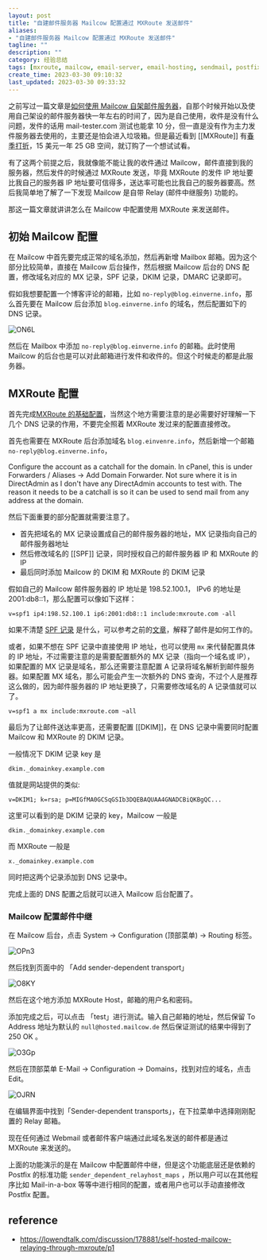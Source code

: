 ```yaml
---
layout: post
title: "自建邮件服务器 Mailcow 配置通过 MXRoute 发送邮件"
aliases:
- "自建邮件服务器 Mailcow 配置通过 MXRoute 发送邮件"
tagline: ""
description: ""
category: 经验总结
tags: [mxroute, mailcow, email-server, email-hosting, sendmail, postfix, mailu, email-template]
create_time: 2023-03-30 09:10:32
last_updated: 2023-03-30 09:33:32
---
```


之前写过一篇文章是[如何使用 Mailcow 自架邮件服务器](/post/2022/04/mailcow-email-server.html)，自那个时候开始以及使用自己架设的邮件服务器快一年左右的时间了，因为是自己使用，收件是没有什么问题，发件的话用 mail-tester.com 测试也能拿 10 分，但一直是没有作为主力发件服务器去使用的，主要还是怕会进入垃圾箱。但是最近看到 [[MXRoute]] 有[春季打折](/post/2023/03/mxroute-usage.html)，15 美元一年 25 GB 空间，就订购了一个想试试看。

有了这两个前提之后，我就像能不能让我的收件通过 Mailcow，邮件直接到我的服务器，然后发件的时候通过 MXRoute 发送，毕竟 MXRoute 的发件 IP 地址要比我自己的服务器 IP 地址要可信得多，送达率可能也比我自己的服务器要高。然后我简单地了解了一下发现 Mailcow 是自带 Relay (邮件中继服务) 功能的。

那这一篇文章就讲讲怎么在 Mailcow 中配置使用 MXRoute 来发送邮件。

## 初始 Mailcow 配置

在 Mailcow 中首先要完成正常的域名添加，然后再新增 Mailbox 邮箱。因为这个部分比较简单，直接在 Mailcow 后台操作，然后根据 Mailcow 后台的 DNS 配置，修改域名对应的 MX 记录，SPF 记录，DKIM 记录，DMARC 记录即可。

假如我想要配置一个博客评论的邮箱，比如 `no-reply@blog.einverne.info`，那么首先要在 Mailcow 后台添加 `blog.einverne.info` 的域名，然后配置如下的 DNS 记录。

![ON6L](https://photo.einverne.info/images/2023/03/30/ON6L.png)

然后在 Mailbox 中添加 `no-reply@blog.einverne.info` 的邮箱。此时使用 Mailcow 的后台也是可以对此邮箱进行发件和收件的。但这个时候走的都是此服务器。

## MXRoute 配置
首先完成[MXRoute 的基础配置](/post/2023/03/mxroute-usage.html)，当然这个地方需要注意的是必需要好好理解一下几个 DNS 记录的作用，不要完全照着 MXRoute 发过来的配置直接修改。

首先也需要在 MXRoute 后台添加域名 `blog.einvenre.info`，然后新增一个邮箱 `no-reply@blog.einverne.info`，


Configure the account as a catchall for the domain. In cPanel, this is under Forwarders / Aliases → Add Domain Forwarder. Not sure where it is in DirectAdmin as I don't have any DirectAdmin accounts to test with. The reason it needs to be a catchall is so it can be used to send mail from any address at the domain.

然后下面重要的部分配置就需要注意了。

- 首先把域名的 MX 记录设置成自己的邮件服务器的地址，MX 记录指向自己的邮件服务器地址
- 然后修改域名的 [[SPF]] 记录，同时授权自己的邮件服务器 IP 和 MXRoute 的 IP
- 最后同时添加 Mailcow 的 DKIM 和 MXRoute 的 DKIM 记录

假如自己的 Mailcow 邮件服务器的 IP 地址是 198.52.100.1， IPv6 的地址是 2001:db8::1，那么配置可以像如下这样：

```
v=spf1 ip4:198.52.100.1 ip6:2001:db8::1 include:mxroute.com -all
```

如果不清楚 [SPF 记录](/post/2022/03/how-email-send-and-receive.html) 是什么，可以参考之前的[文章](/post/2022/03/how-email-send-and-receive.html)，解释了邮件是如何工作的。

或者，如果不想在 SPF 记录中直接使用 IP 地址，也可以使用 `mx` 来代替配置具体的 IP 地址，不过需要注意的是需要配置额外的 MX 记录（指向一个域名或 IP），如果配置的 MX 记录是域名，那么还需要注意配置 A 记录将域名解析到邮件服务器。如果配置 MX 域名，那么可能会产生一次额外的 DNS 查询，不过个人是推荐这么做的，因为邮件服务器的 IP 地址更换了，只需要修改域名的 A 记录值就可以了。

```
v=spf1 a mx include:mxroute.com ~all
```

最后为了让邮件送达率更高，还需要配置 [[DKIM]]，在 DNS 记录中需要同时配置 Mailcow 和 MXRoute 的 DKIM 记录。

一般情况下 DKIM 记录 key 是

```
dkim._domainkey.example.com
```

值就是网站提供的类似:

```
v=DKIM1; k=rsa; p=MIGfMA0GCSqGSIb3DQEBAQUAA4GNADCBiQKBgQC...
```

这里可以看到的是 DKIM 记录的 key，Mailcow 一般是

```
dkim._domainkey.example.com
```

 而 MXRoute 一般是

```
x._domainkey.example.com
```

同时把这两个记录添加到 DNS 记录中。

完成上面的 DNS 配置之后就可以进入 Mailcow 后台配置了。

### Mailcow 配置邮件中继
在 Mailcow 后台，点击 System -> Configuration (顶部菜单) → Routing 标签。

![OPn3](https://photo.einverne.info/images/2023/03/30/OPn3.png)

然后找到页面中的 「Add sender-dependent transport」

![O8KY](https://photo.einverne.info/images/2023/03/30/O8KY.png)

然后在这个地方添加 MXRoute Host，邮箱的用户名和密码。

添加完成之后，可以点击 「test」进行测试。输入自己邮箱的地址，然后保留 To Address 地址为默认的  `null@hosted.mailcow.de` 然后保证测试的结果中得到了 250 OK 。

![O3Gp](https://photo.einverne.info/images/2023/03/30/O3Gp.png)

然后在顶部菜单 E-Mail -> Configuration  -> Domains，找到对应的域名，点击 Edit。

![OJRN](https://photo.einverne.info/images/2023/03/30/OJRN.png)

在编辑界面中找到「Sender-dependent transports」，在下拉菜单中选择刚刚配置的 Relay 邮箱。

现在任何通过 Webmail 或者邮件客户端通过此域名发送的邮件都是通过 MXRoute 来发送的。

上面的功能演示的是在 Mailcow 中配置邮件中继，但是这个功能底层还是依赖的 Postfix 的标准功能 `sender_dependent_relayhost_maps` ，所以用户可以在其他程序比如 Mail-in-a-box 等等中进行相同的配置，或者用户也可以手动直接修改 Postfix 配置。

## reference

- <https://lowendtalk.com/discussion/178881/self-hosted-mailcow-relaying-through-mxroute/p1>
